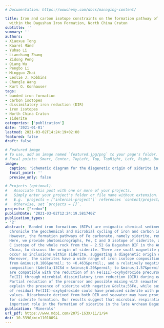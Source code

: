 ```yaml
---
# Documentation: https://wowchemy.com/docs/managing-content/

title: Iron and carbon isotope constraints on the formation pathway of iron-rich carbonates
  within the Dagushan Iron Formation, North China Craton
subtitle: ''
summary: ''
authors:
- Xiaoxue Tong
- Kaarel Mänd
- Yuhao Li
- Lianchang Zhang
- Zidong Peng
- Qiang Wu
- Pengbo Li
- Mingguo Zhai
- Leslie J. Robbins
- Changle Wang
- Kurt O. Konhauser
tags:
- banded iron formation
- carbon isotopes
- dissimilatory iron reduction (DIR)
- iron isotopes
- North China Craton
- siderite
categories: ['publication']
date: '2021-01-01'
lastmod: 2021-03-02T14:24:19+02:00
featured: false
draft: false

# Featured image
# To use, add an image named `featured.jpg/png` to your page's folder.
# Focal points: Smart, Center, TopLeft, Top, TopRight, Left, Right, BottomLeft, Bottom, BottomRight.
image:
  caption: 'Schematic diagram for the diagenetic origin of siderite in the Dagushan BIF based on mineralogical, chemical, and C and Fe isotope data.'
  focal_point: ''
  preview_only: false

# Projects (optional).
#   Associate this post with one or more of your projects.
#   Simply enter your project's folder or file name without extension.
#   E.g. `projects = ["internal-project"]` references `content/project/deep-learning/index.md`.
#   Otherwise, set `projects = []`.
projects: ["redox"]
publishDate: '2021-03-02T12:24:19.581740Z'
publication_types:
- '2'
abstract: 'Banded iron formations (BIFs) are enigmatic chemical sedimentary rocks that
  chronicle the geochemical and microbial cycling of iron and carbon in the Precambrian.
  However, the formation pathways of Fe carbonate, namely siderite, remain disputed.
  Here, we provide photomicrographs, Fe, C and O isotope of siderite, and organic
  C isotope of the whole rock from the ~ 2.52 Ga Dagushan BIF in the Anshan area,
  China, to discuss the origin of siderite. There are small magnetite grains that
  occur as inclusions within siderite, suggesting a diagenetic origin of the siderite.
  Moreover, the siderites have a wide range of iron isotope compositions (&delta;56FeSd)
  from &minus;0.180&permil; to +0.463&permil;, and a relatively negative C isotope
  composition (&delta;13CSd = &minus;6.20&permil; to &minus;1.57&permil;). These results
  are compatible with the reduction of an Fe(III)-oxyhydroxide precursor to dissolved
  Fe(II) through microbial dissimilatory iron reduction (DIR) during early diagenesis.
  Partial reduction of the precursor and possible mixing with seawater Fe(II) could
  explain the presence of siderite with negative &delta;56Fe, while sustained reaction
  of residual Fe(III)-oxyhydroxide could have produced siderite with positive &delta;56Fe
  values. Bicarbonate derived from both DIR and seawater may have provided a C source
  for siderite formation. Our results suggest that microbial respiration played an
  important role in the formation of siderite in the late Archean Dagushan BIF.'
publication: 'Minerals'
url_pdf: https://www.mdpi.com/2075-163X/11/1/94
doi: 10.3390/min11010094
---
```

